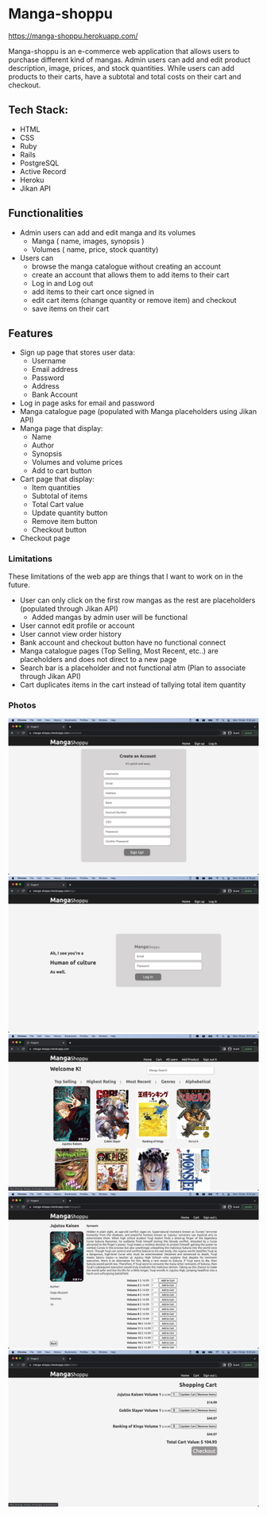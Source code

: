 # Manga-shoppu
https://manga-shoppu.herokuapp.com/

Manga-shoppu is an e-commerce web application that allows users to purchase different kind of mangas. Admin users can add and edit product description, image, prices, and stock quantities. While users can add products to their carts, have a subtotal and total costs on their cart and checkout. 

## Tech Stack:
* HTML
* CSS
* Ruby
* Rails
* PostgreSQL
* Active Record
* Heroku
* Jikan API

## Functionalities
* Admin users can add and edit manga and its volumes
    - Manga ( name, images, synopsis )
    - Volumes ( name, price, stock quantity)
* Users can
    - browse the manga catalogue without creating an account
    - create an account that allows them to add items to their cart
    - Log in and Log out
    - add items to their cart once signed in
    - edit cart items (change quantity or remove item) and checkout
    - save items on their cart

## Features

* Sign up page that stores user data:
    - Username
    - Email address
    - Password
    - Address
    - Bank Account
* Log in page asks for email and password
* Manga catalogue page (populated with Manga placeholders using Jikan API)
* Manga page that display:
    - Name
    - Author
    - Synopsis
    - Volumes and volume prices
    - Add to cart button
* Cart page that display:
    - Item quantities
    - Subtotal of items
    - Total Cart value 
    - Update quantity button
    - Remove item button
    - Checkout button
* Checkout page

### Limitations
These limitations of the web app are things that I want to work on in the future. 

* User can only click on the first row mangas as the rest are placeholders (populated through Jikan API)
    - Added mangas by admin user will be functional
* User cannot edit profile or account
* User cannot view order history
* Bank account and checkout button have no functional connect 
* Manga catalogue pages (Top Selling, Most Recent, etc..) are placeholders and does not direct to a new page
* Search bar is a placeholder and not functional atm (Plan to associate through Jikan API)
* Cart duplicates items in the cart instead of tallying total item quantity

### Photos

![SignUp](app/assets/images/SS1.png)
![Login](app/assets/images/SS2.png)
![Browse](app/assets/images/SS3.png)
![Manga](app/assets/images/SS4.png)
![Cart](app/assets/images/SS5.png)

